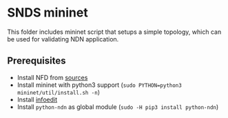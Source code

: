 # SNDS mininet
This folder includes mininet script that setups a simple topology, which can be used for validating NDN application.

## Prerequisites 
* Install NFD from [sources](https://github.com/named-data/NFD)
* Install mininet with python3 support (`sudo PYTHON=python3 mininet/util/install.sh -n`) 
* Install [infoedit](https://github.com/NDN-Routing/infoedit) 
* Install `python-ndn` as global module (`sudo -H pip3 install python-ndn`)
